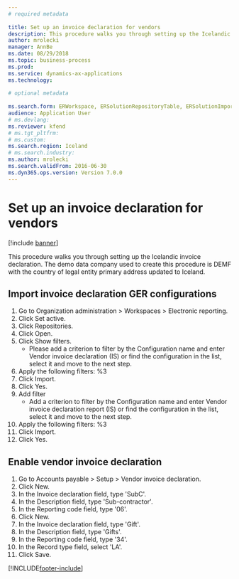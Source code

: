 ```yaml
--- 
# required metadata 
 
title: Set up an invoice declaration for vendors
description: This procedure walks you through setting up the Icelandic invoice declaration. 
author: mrolecki
manager: AnnBe 
ms.date: 08/29/2018
ms.topic: business-process 
ms.prod:  
ms.service: dynamics-ax-applications 
ms.technology:  
 
# optional metadata 
 
ms.search.form: ERWorkspace, ERSolutionRepositoryTable, ERSolutionImport,  VendInvoiceDeclaration_IS   
audience: Application User 
# ms.devlang:  
ms.reviewer: kfend
# ms.tgt_pltfrm:  
# ms.custom:  
ms.search.region: Iceland
# ms.search.industry: 
ms.author: mrolecki
ms.search.validFrom: 2016-06-30 
ms.dyn365.ops.version: Version 7.0.0 
---
```

# Set up an invoice declaration for vendors

[!include [banner](../../includes/banner.md)]

This procedure walks you through setting up the Icelandic invoice declaration. The demo data company used to create this procedure is DEMF with the country of legal entity primary address updated to Iceland.


## Import invoice declaration GER configurations
1. Go to Organization administration > Workspaces > Electronic reporting.
2. Click Set active.
3. Click Repositories.
4. Click Open.
5. Click Show filters.
    * Please add a criterion to filter by the Configuration name and enter Vendor invoice declaration (IS) or find the configuration in the list, select it and move to the next step.  
6. Apply the following filters: %3
7. Click Import.
8. Click Yes.
9. Add filter
    * Add a criterion to filter by the Configuration name and enter Vendor invoice declaration report (IS) or find the configuration in the list, select it and move to the next step.  
10. Apply the following filters: %3
11. Click Import.
12. Click Yes.

## Enable vendor invoice declaration
1. Go to Accounts payable > Setup > Vendor invoice declaration.
2. Click New.
3. In the Invoice declaration field, type 'SubC'.
4. In the Description field, type 'Sub-contractor'.
5. In the Reporting code field, type '06'.
6. Click New.
7. In the Invoice declaration field, type 'Gift'.
8. In the Description field, type 'Gifts'.
9. In the Reporting code field, type '34'.
10. In the Record type field, select 'LA'.
11. Click Save.



[!INCLUDE[footer-include](../../../includes/footer-banner.md)]